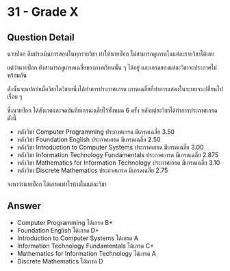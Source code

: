 # 31 - Grade X
## Question Detail
นายป๊อก ลืมประเมินการสอนในทุกรายวิชา ทำให้นายป๊อก ไม่สามารถดูเกรดในแต่ละรายวิชาได้เลย

แต่ว่านายป๊อก ยังสามารถดูเกรดเฉลี่ยของภาคเรียนนั้น ๆ ได้อยู่ และเกรดของแต่ละวิชาจะประกาศไม่พร้อมกัน

ดังนั้นจะแปลว่าเมื่อวิชาใดวิชาหนึ่งได้ทำการประกาศเกรด เกรดเฉลี่ยที่ทำการแสดงในระบบจะเปลี่ยนไปเรื่อย ๆ

ซึ่งนายป๊อก ได้สังเกตและจดบันทึกเกรดเฉลี่ยไว้ทั้งหมด 6 ครั้ง หลังแต่ละวิชาได้ทำการประกาศเกรด ดังนี้
- หลังวิชา Computer Programming ประกาศเกรด มีเกรดเฉลี่ย 3.50
- หลังวิชา Foundation English ประกาศเกรด มีเกรดเฉลี่ย 2.50
- หลังวิชา Introduction to Computer Systems ประกาศเกรด มีเกรดเฉลี่ย 3.00
- หลังวิชา Information Technology Fundamentals ประกาศเกรด มีเกรดเฉลี่ย 2.875
- หลังวิชา Mathematics for Information Technology ประกาศเกรด มีเกรดเฉลี่ย 3.10
- หลังวิชา Discrete Mathematics ประกาศเกรด มีเกรดเฉลี่ย 2.75

จงหาว่านายป๊อก ได้เกรดเท่าไรบ้างในแต่ละวิชา

## Answer
- Computer Programming ได้เกรด B+
- Foundation English ได้เกรด D+
- Introduction to Computer Systems ได้เกรด A
- Information Technology Fundamentals ได้เกรด C+
- Mathematics for Information Technology ได้เกรด A
- Discrete Mathematics ได้เกรด D
